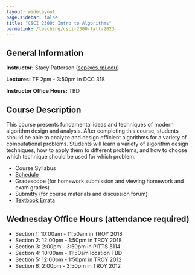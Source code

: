 ```yaml
---
layout: widelayout
page.sidebar: false
title: "CSCI 2300: Intro to Algorithms"
permalink: /teaching/csci-2300-fall-2023
---
```



## General Information
**Instructor:** Stacy Patterson (sep@cs.rpi.edu)

**Lectures:** TF 2pm - 3:50pm in DCC 318

**Instructor Office Hours:**  TBD

## Course Description
This course presents fundamental ideas and techniques of modern algorithm design and analysis. 
After completing this course, students should be able to analyze and design efficient algorithms 
for a variety of computational problems. Students will learn a variety of algorithm design techniques, 
how to apply them to different problems, and how to choose which technique should be used for which problem.

- Course Syllabus
- [Schedule](https://docs.google.com/spreadsheets/d/e/2PACX-1vSrvcFVRfu3NqrfE0U73pcL9p9E7Jur4Dyr3cMuL9uWlN1WQWI5Jq0UljOWzqO_CH3UonM7zGa5UP12/pubhtml?gid=0&single=true)
- Gradescope (for homework submission and viewing homework and exam grades)
- Submitty (for course materials and discussion forum)
- [Textbook Errata](https://cseweb.ucsd.edu//~dasgupta/book/errata.pdf)

## Wednesday Office Hours (attendance required)
- Section 1: 10:00am - 11:50am in TROY 2018
- Section 2: 12:00pm - 1:50pm in TROY 2018
- Section 3: 2:00pm - 3:50pm in PITTS 5114
- Section 4: 10:00am - 11:50am location TBD
- Section 5: 12:00pm - 1:50pm in TROY 2012
- Section 6: 2:00pm - 3:50pm in TROY 2012

  
